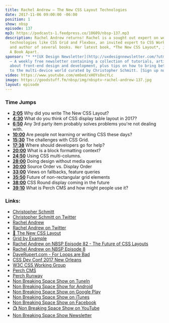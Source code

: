 ```yaml
---
title: Rachel Andrew — The New CSS Layout Technologies
date: 2017-11-06 09:00:00 -06:00
position: 1
show: nbsp
episode: 137
mp3: https://podcasts-1.feedpress.co/10609/nbsp-137.mp3
description: Rachel Andrew returns! Rachel is a sought out expert on web design layout
  technologies like CSS Grid and Flexbox, an invited expert to CSS Working Group,
  and author of several books. Her latest book, *The New CSS Layout*, is out now from
  A Book Apart.
sponsor: "* **[UX Design Newsletter](http://uxdesignnewsletter.com/?utm_source=nbsptv137&utm_medium=podcast&utm_campaign=uxdesignnewsletter)**
  — A weekly free newsletter containing a collection of tutorials, articles, and videos
  about front-end design and development, plus tips on how to bring better engagement
  to the multi-device world curated by Christopher Schmitt. [Sign up now!](http://uxdesignnewsletter.com/?utm_source=nbsptv137&utm_medium=podcast&utm_campaign=uxdesignnewsletter)"
video: https://www.youtube.com/embed/xHOYsOxcYLc
image: https://goodstuff.fm/nbsp/img/nbsptv-rachel-andrew-137.jpg
layout: episode
---
```


### Time Jumps


* **[2:05](#t=2:05)** Why did you write The New CSS Layout?
* **[4:30](#t=4:30)** What do you think of CSS display table layout in 2017?
* **[6:50](#t=6:50)** Any 3rd party item probably solves problems you're not dealing with.
* **[10:00](#t=10:00)** Are people not learning or writing CSS these days?
* **[15:30](#t=15:30)** The challenges with CSS Grid.
* **[17:38](#t=17:38)** Where should developers go for help?
* **[20:00](#t=20:00)** What is a block formatting context?
* **[24:50](#t=24:50)** Using CSS multi-columns.
* **[28:00](#t=28:00)** Doing design without media queries
* **[30:00](#t=30:00)** Source Order vs. Display Order
* **[33:00](#t=33:00)** Views on fallbacks, feature queries
* **[35:50](#t=35:50)** Future of non-rectangular grid elements
* **[38:00](#t=38:00)** CSS Round display coming in the future
* **[39:10](#t=39:10)** What is Perch CMS and how might people use it?


### Links:

* [Christopher Schmitt](http://Christopher.org)
* [Christopher Schmitt on Twitter](https://twitter.com/teleject)
* [Rachel Andrew](https://rachelandrew.co.uk/)
* [Rachel Andrew on Twitter](https://twitter.com/rachelandrew)
* [📘 The New CSS Layout](https://abookapart.com/products/the-new-css-layout)
* [Grid by Example](https://gridbyexample.com/)
* [Rachel Andrew on NBSP Episode 82 - The Future of CSS Layouts](https://goodstuff.fm/nbsp/82)
* [Rachel Andrew on NBSP Episode 8](https://goodstuff.fm/nbsp/8)
* [DaveRupert.com - For Loops are Bad](https://daverupert.com/2017/10/for-of-loops-are-bad/)
* [CSS Dev Conf 2017 New Orleans](http://2017.cssdevconf.com)
* [W3C CSS Working Group](https://www.w3.org/Style/CSS/members.en.php3)
* [Perch CMS](https://grabaperch.com)
* [Perch Runway](https://perchrunway.com)
* [Non Breaking Space Show on TuneIn](http://tunein.com/radio/Non-Breaking-Space-Show-p885155/)
* [Non Breaking Space Show for Android](http://subscribeonandroid.com/feeds.goodstuff.fm/nbsp)
* [Non Breaking Space Show on Google Play](https://playmusic.app.goo.gl/?ibi=com.google.PlayMusic&isi=691797987&ius=googleplaymusic&link=https://play.google.com/music/m/Iw5ik6iwalo5vmda5rqyrotdney?t%3DNon_Breaking_Space_Show%26pcampaignid%3DMKT-na-all-co-pr-mu-pod-16)
* [Non Breaking Space Show on iTunes](https://itunes.apple.com/ca/podcast/non-breaking-space-show/id507162981?mt=2&ign-mpt=uo%3D4)
* [Non Breaking Space Show on Facebook](https://www.facebook.com/nbsptv)
* [📺 Non Breaking Space Show on YouTube](https://www.youtube.com/channel/UC--mqA75V3CM8hxId0l7e_g?sub_confirmation=1)
* [Non Breaking Space Show Newsletter](http://newsletter.nonbreakingspace.tv/)
